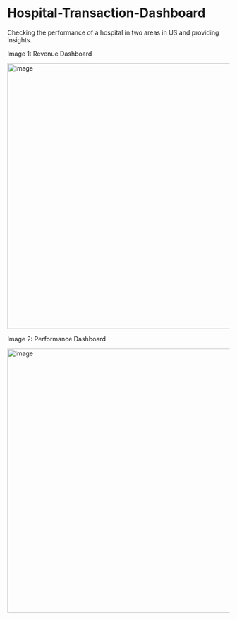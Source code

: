 # Hospital-Transaction-Dashboard
Checking the performance of a hospital in two areas in US and providing insights.





Image 1: Revenue Dashboard




<img width="602" alt="image" src="https://github.com/Adebisiokegbemi/Hospital-Transaction-Dashboard/assets/91023196/952af02b-7c18-422a-a75f-c6d53b5ef007">





Image 2: Performance Dashboard 




<img width="599" alt="image" src="https://github.com/Adebisiokegbemi/Hospital-Transaction-Dashboard/assets/91023196/f8011e32-1eae-4e0b-a0a7-e434a0a3dd02">
